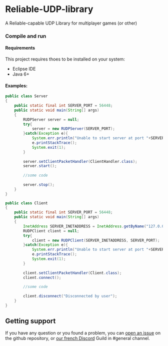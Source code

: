 # Reliable-UDP-library
A Reliable-capable UDP Library for multiplayer games (or other)

### Compile and run
#### Requirements
This project requires thoes to be installed on your system:
- Eclipse IDE
- Java 6+

#### Examples:
```java
public class Server
{
    public static final int SERVER_PORT = 56448;
    public static void main(String[] args)
    {
        RUDPServer server = null;
        try{
            server = new RUDPServer(SERVER_PORT);
        }catch(Exception e){
            System.err.println("Unable to start server at port "+SERVER_PORT+" :");
            e.printStackTrace();
            System.exit(1);
        }
        
        server.setClientPacketHandler(ClientHandler.class);
		server.start();
        
        //some code
        
        server.stop();
    }
}
```

```java
public class Client
{
    public static final int SERVER_PORT = 56448;
    public static void main(String[] args)
    {
        InetAddress SERVER_INETADDRESS = InetAddress.getByName("127.0.0.1");
        RUDPClient client = null;
        try{
            client = new RUDPClient(SERVER_INETADDRESS, SERVER_PORT);
        }catch(Exception e){
            System.err.println("Unable to start server at port "+SERVER_PORT+" :");
            e.printStackTrace();
            System.exit(1);
        }
        
        client.setClientPacketHandler(Client.class);
		client.connect();
        
        //some code
        
        client.disconnect("Disconnected by user");
    }
}
```

## Getting support
If you have any question or you found a problem, you can [open an issue](https://github.com/Slaynash/Reliable-UDP-library/issues) on the github repository, or [our french Discord](https://discord.gg/n9fUUaR) Guild in #general channel.
